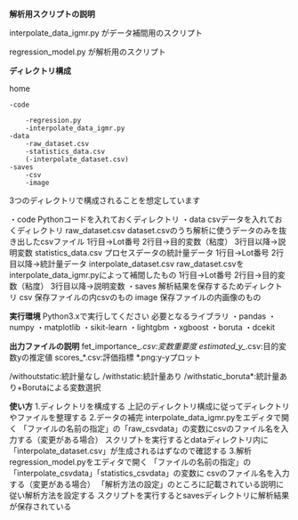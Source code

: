 **解析用スクリプトの説明**

interpolate_data_igmr.py がデータ補間用のスクリプト

regression_model.py が解析用のスクリプト

**ディレクトリ構成**

home

    -code
    
        -regression.py
        -interpolate_data_igmr.py
    -data
        -raw_dataset.csv
        -statistics_data.csv
        (-interpolate_dataset.csv)
    -saves
        -csv
        -image

3つのディレクトリで構成されることを想定しています

・code
    Pythonコードを入れておくディレクトリ
・data
    csvデータを入れておくディレクトリ
    raw_dataset.csv
        dataset.csvのうち解析に使うデータのみを抜き出したcsvファイル
        1行目->Lot番号
        2行目->目的変数（粘度）
        3行目以降->説明変数
    statistics_data.csv
        プロセスデータの統計量データ
        1行目->Lot番号
        2行目以降->統計量データ
    interpolate_dataset.csv
        raw_dataset.csvをinterpolate_data_igmr.pyによって補間したもの
        1行目->Lot番号
        2行目->目的変数（粘度）
        3行目以降->説明変数
・saves
    解析結果を保存するためディレクトリ
    csv
        保存ファイルの内csvのもの
    image
        保存ファイルの内画像のもの

**実行環境**
Python3.xで実行してください
必要となるライブラリ
・pandas
・numpy
・matplotlib
・sikit-learn
・lightgbm
・xgboost
・boruta
・dcekit

**出力ファイルの説明**
fet_importance_*.csv:変数重要度
estimated_y_*.csv:目的変数yの推定値
scores_*.csv:評価指標
*.png:y-yプロット

/withoutstatic:統計量なし
/withstatic:統計量あり
/withstatic_boruta*:統計量あり+Borutaによる変数選択

**使い方**
1.ディレクトリを構成する
    上記のディレクトリ構成に従ってディレクトリやファイルを整理する
2.データの補完
    interpolate_data_igmr.pyをエディタで開く
    「ファイルの名前の指定」の「raw_csvdata」の変数にcsvのファイル名を入力する（変更がある場合）
    スクリプトを実行するとdataディレクトリ内に「interpolate_dataset.csv」が生成されるはずなので確認する
3.解析
    regression_model.pyをエディタで開く
    「ファイルの名前の指定」の「interpolate_csvdata」「statistics_csvdata」の変数に
    csvのファイル名を入力する（変更がある場合）
    「解析方法の設定」のところに記載されている説明に従い解析方法を設定する
    スクリプトを実行するとsavesディレクトリに解析結果が保存されている
